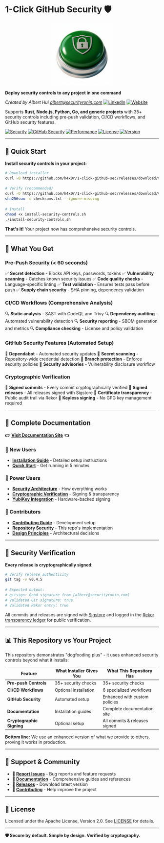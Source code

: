 # 1-Click GitHub Security 🛡️

<div align="center">
  <img src="docs/1-click-github-sec Logo.png" alt="1-Click GitHub Security" width="200">
</div>

**Deploy security controls to any project in one command**

*Created by Albert Hui <albert@securityronin.com>* [![LinkedIn](https://img.shields.io/badge/LinkedIn-0077B5?style=flat-square&logo=linkedin&logoColor=white)](https://www.linkedin.com/in/alberthui) [![Website](https://img.shields.io/badge/Website-4285F4?style=flat-square&logo=google-chrome&logoColor=white)](https://www.securityronin.com/)

Supports **Rust, Node.js, Python, Go, and generic projects** with 35+ security controls including pre-push validation, CI/CD workflows, and GitHub security features.

[![Security](https://img.shields.io/badge/Installer%20Provides-35%2B%20Controls-green.svg)](https://h4x0r.github.io/1-click-github-sec/)
[![GitHub Security](https://img.shields.io/badge/GitHub%20Security-6%20Features-blue.svg)](https://h4x0r.github.io/1-click-github-sec/)
[![Performance](https://img.shields.io/badge/Pre--Push-%3C60s-orange.svg)](https://h4x0r.github.io/1-click-github-sec/)
[![License](https://img.shields.io/badge/License-Apache%202.0-blue.svg)](LICENSE)
[![Version](https://img.shields.io/badge/Version-v0.4.8-purple.svg)](https://github.com/h4x0r/1-click-github-sec/releases)

---

## 🚀 Quick Start

**Install security controls in your project:**

```bash
# Download installer
curl -O https://github.com/h4x0r/1-click-github-sec/releases/download/v0.4.5/install-security-controls.sh

# Verify (recommended)
curl -O https://github.com/h4x0r/1-click-github-sec/releases/download/v0.4.5/checksums.txt
sha256sum -c checksums.txt --ignore-missing

# Install
chmod +x install-security-controls.sh
./install-security-controls.sh
```

**That's it!** Your project now has comprehensive security controls.

---

## 🎯 What You Get

### Pre-Push Security (< 60 seconds)
✅ **Secret detection** - Blocks API keys, passwords, tokens
✅ **Vulnerability scanning** - Catches known security issues
✅ **Code quality checks** - Language-specific linting
✅ **Test validation** - Ensures tests pass before push
✅ **Supply chain security** - SHA pinning, dependency validation

### CI/CD Workflows (Comprehensive Analysis)
🔍 **Static analysis** - SAST with CodeQL and Trivy
🔍 **Dependency auditing** - Automated vulnerability detection
🔍 **Security reporting** - SBOM generation and metrics
🔍 **Compliance checking** - License and policy validation

### GitHub Security Features (Automated Setup)
🔐 **Dependabot** - Automated security updates
🔐 **Secret scanning** - Repository-wide credential detection
🔐 **Branch protection** - Enforce security policies
🔐 **Security advisories** - Vulnerability disclosure workflow

### Cryptographic Verification
🔑 **Signed commits** - Every commit cryptographically verified
🔑 **Signed releases** - All releases signed with Sigstore
🔑 **Certificate transparency** - Public audit trail via Rekor
🔑 **Keyless signing** - No GPG key management required

---

## 📖 Complete Documentation

**👉 [Visit Documentation Site](https://h4x0r.github.io/1-click-github-sec/) 👈**

### 🚀 New Users
- **[Installation Guide](https://h4x0r.github.io/1-click-github-sec/installation/)** - Detailed setup instructions
- **[Quick Start](https://h4x0r.github.io/1-click-github-sec/)** - Get running in 5 minutes

### 🔧 Power Users
- **[Security Architecture](https://h4x0r.github.io/1-click-github-sec/architecture/)** - How everything works
- **[Cryptographic Verification](https://h4x0r.github.io/1-click-github-sec/cryptographic-verification)** - Signing & transparency
- **[YubiKey Integration](https://h4x0r.github.io/1-click-github-sec/yubikey/)** - Hardware-backed signing

### 👥 Contributors
- **[Contributing Guide](https://h4x0r.github.io/1-click-github-sec/contributing/)** - Development setup
- **[Repository Security](https://h4x0r.github.io/1-click-github-sec/repo-security/)** - This repo's implementation
- **[Design Principles](https://h4x0r.github.io/1-click-github-sec/design-principles/)** - Architectural decisions

---

## 🔐 Security Verification

**Every release is cryptographically signed:**

```bash
# Verify release authenticity
git tag -v v0.4.5

# Expected output:
# gitsign: Good signature from [albert@securityronin.com]
# Validated Git signature: true
# Validated Rekor entry: true
```

All commits and releases are signed with [Sigstore](https://sigstore.dev/) and logged in the [Rekor transparency ledger](https://rekor.sigstore.dev/) for public verification.

---

## 📊 This Repository vs Your Project

This repository demonstrates "dogfooding plus" - it uses enhanced security controls beyond what it installs:

| Feature | What Installer Gives You | What This Repository Has |
|---------|-------------------------|--------------------------|
| **Pre-push Controls** | 35+ security checks | 35+ security checks |
| **CI/CD Workflows** | Optional installation | 6 specialized workflows |
| **GitHub Security** | Automated setup | Enhanced with custom policies |
| **Documentation** | Installation guides | Complete documentation site |
| **Cryptographic Signing** | Optional setup | All commits & releases signed |

**Bottom line:** We use an enhanced version of what we provide to others, proving it works in production.

---

## 💬 Support & Community

- **🐛 [Report Issues](https://github.com/4n6h4x0r/1-click-github-sec/issues)** - Bug reports and feature requests
- **📖 [Documentation](https://h4x0r.github.io/1-click-github-sec/)** - Comprehensive guides and references
- **🔄 [Releases](https://github.com/4n6h4x0r/1-click-github-sec/releases)** - Download latest version
- **🤝 [Contributing](https://h4x0r.github.io/1-click-github-sec/contributing/)** - Help improve the project

---

## 📄 License

Licensed under the Apache License, Version 2.0. See [LICENSE](LICENSE) for details.

---

**🛡️ Secure by default. Simple by design. Verified by cryptography.**